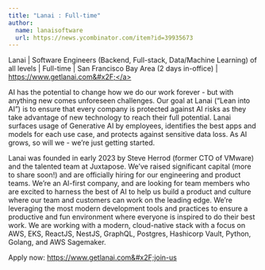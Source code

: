 ```yaml
---
title: "Lanai : Full-time"
author:
  name: lanaisoftware
  url: https://news.ycombinator.com/item?id=39935673
---
```

Lanai | Software Engineers (Backend, Full-stack, Data&#x2F;Machine Learning) of all levels | Full-time | San Francisco Bay Area (2 days in-office) | <a href="https:&#x2F;&#x2F;www.getlanai.com&#x2F;" rel="nofollow">https:&#x2F;&#x2F;www.getlanai.com&#x2F;</a>

AI has the potential to change how we do our work forever - but with anything new comes unforeseen challenges. Our goal at Lanai (“Lean into AI”) is to ensure that every company is protected against AI risks as they take advantage of new technology to reach their full potential. Lanai surfaces usage of Generative AI by employees, identifies the best apps and models for each use case, and protects against sensitive data loss. As AI grows, so will we - we’re just getting started.

Lanai was founded in early 2023 by Steve Herrod (former CTO of VMware) and the talented team at Juxtapose. We’ve raised significant capital (more to share soon!) and are officially hiring for our engineering and product teams. We’re an AI-first company, and are looking for team members who are excited to harness the best of AI to help us build a product and culture where our team and customers can work on the leading edge. We’re leveraging the most modern development tools and practices to ensure a productive and fun environment where everyone is inspired to do their best work. We are working with a modern, cloud-native stack with a focus on AWS, EKS, ReactJS, NestJS, GraphQL, Postgres, Hashicorp Vault, Python, Golang, and AWS Sagemaker.

Apply now: <a href="https:&#x2F;&#x2F;www.getlanai.com&#x2F;join-us" rel="nofollow">https:&#x2F;&#x2F;www.getlanai.com&#x2F;join-us</a>
